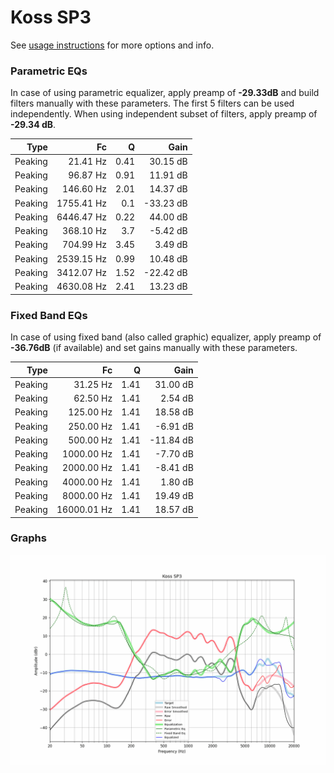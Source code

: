 # Koss SP3
See [usage instructions](https://github.com/jaakkopasanen/AutoEq#usage) for more options and info.

### Parametric EQs
In case of using parametric equalizer, apply preamp of **-29.33dB** and build filters manually
with these parameters. The first 5 filters can be used independently.
When using independent subset of filters, apply preamp of **-29.34 dB**.

| Type    | Fc         |    Q | Gain      |
|--------:|-----------:|-----:|----------:|
| Peaking | 21.41 Hz   | 0.41 | 30.15 dB  |
| Peaking | 96.87 Hz   | 0.91 | 11.91 dB  |
| Peaking | 146.60 Hz  | 2.01 | 14.37 dB  |
| Peaking | 1755.41 Hz | 0.1  | -33.23 dB |
| Peaking | 6446.47 Hz | 0.22 | 44.00 dB  |
| Peaking | 368.10 Hz  | 3.7  | -5.42 dB  |
| Peaking | 704.99 Hz  | 3.45 | 3.49 dB   |
| Peaking | 2539.15 Hz | 0.99 | 10.48 dB  |
| Peaking | 3412.07 Hz | 1.52 | -22.42 dB |
| Peaking | 4630.08 Hz | 2.41 | 13.23 dB  |

### Fixed Band EQs
In case of using fixed band (also called graphic) equalizer, apply preamp of **-36.76dB**
(if available) and set gains manually with these parameters.

| Type    | Fc          |    Q | Gain      |
|--------:|------------:|-----:|----------:|
| Peaking | 31.25 Hz    | 1.41 | 31.00 dB  |
| Peaking | 62.50 Hz    | 1.41 | 2.54 dB   |
| Peaking | 125.00 Hz   | 1.41 | 18.58 dB  |
| Peaking | 250.00 Hz   | 1.41 | -6.91 dB  |
| Peaking | 500.00 Hz   | 1.41 | -11.84 dB |
| Peaking | 1000.00 Hz  | 1.41 | -7.70 dB  |
| Peaking | 2000.00 Hz  | 1.41 | -8.41 dB  |
| Peaking | 4000.00 Hz  | 1.41 | 1.80 dB   |
| Peaking | 8000.00 Hz  | 1.41 | 19.49 dB  |
| Peaking | 16000.01 Hz | 1.41 | 18.57 dB  |

### Graphs
![](./Koss%20SP3.png)